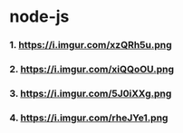 # node-js

### 1. https://i.imgur.com/xzQRh5u.png
### 2. https://i.imgur.com/xiQQoOU.png
### 3. https://i.imgur.com/5J0iXXg.png
### 4. https://i.imgur.com/rheJYe1.png
